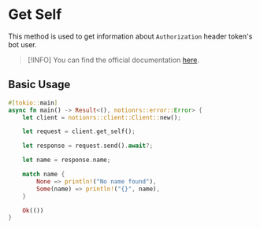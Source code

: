 # Get Self

This method is used to get information about `Authorization` header token's bot user.

> [!INFO]
> You can find the official documentation [here](https://developers.notion.com/reference/get-self).
> 
## Basic Usage

```rs
#[tokio::main]
async fn main() -> Result<(), notionrs::error::Error> {
    let client = notionrs::client::Client::new();

    let request = client.get_self();

    let response = request.send().await?;

    let name = response.name;

    match name {
        None => println!("No name found"),
        Some(name) => println!("{}", name),
    }

    Ok(())
}
```